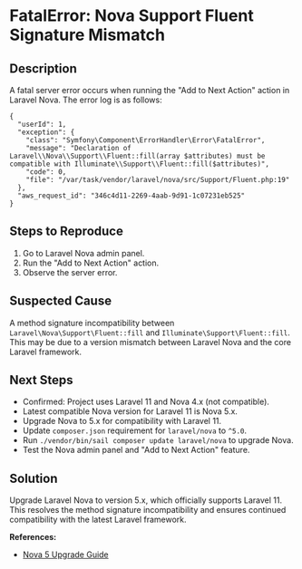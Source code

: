 # FatalError: Nova Support Fluent Signature Mismatch

## Description
A fatal server error occurs when running the "Add to Next Action" action in Laravel Nova. The error log is as follows:

```
{
  "userId": 1,
  "exception": {
    "class": "Symfony\Component\ErrorHandler\Error\FatalError",
    "message": "Declaration of Laravel\\Nova\\Support\\Fluent::fill(array $attributes) must be compatible with Illuminate\\Support\\Fluent::fill($attributes)",
    "code": 0,
    "file": "/var/task/vendor/laravel/nova/src/Support/Fluent.php:19"
  },
  "aws_request_id": "346c4d11-2269-4aab-9d91-1c07231eb525"
}
```

## Steps to Reproduce
1. Go to Laravel Nova admin panel.
2. Run the "Add to Next Action" action.
3. Observe the server error.

## Suspected Cause
A method signature incompatibility between `Laravel\Nova\Support\Fluent::fill` and `Illuminate\Support\Fluent::fill`. This may be due to a version mismatch between Laravel Nova and the core Laravel framework.

## Next Steps
- Confirmed: Project uses Laravel 11 and Nova 4.x (not compatible).
- Latest compatible Nova version for Laravel 11 is Nova 5.x.
- Upgrade Nova to 5.x for compatibility with Laravel 11.
- Update `composer.json` requirement for `laravel/nova` to `^5.0`.
- Run `./vendor/bin/sail composer update laravel/nova` to upgrade Nova.
- Test the Nova admin panel and "Add to Next Action" feature.

## Solution
Upgrade Laravel Nova to version 5.x, which officially supports Laravel 11. This resolves the method signature incompatibility and ensures continued compatibility with the latest Laravel framework.

**References:**
- [Nova 5 Upgrade Guide](https://nova.laravel.com/docs/v5/upgrade)
